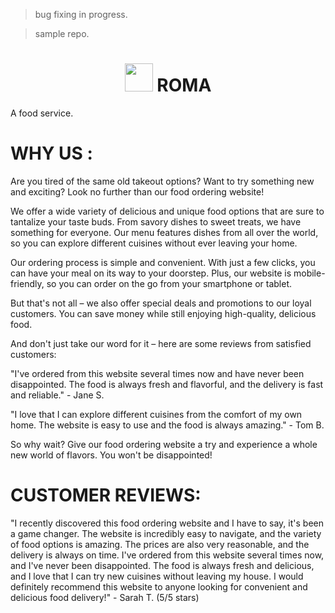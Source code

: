 > bug fixing in progress.

> sample repo.

<h1 align="center"><img src="https://img.icons8.com/?size=512&id=ixXhngAmN7tq&format=png" style="width:45px; heigth:45px;"> ROMA </h1>
A food service.

# WHY US :

Are you tired of the same old takeout options? Want to try something new and exciting? Look no further than our food ordering website!

We offer a wide variety of delicious and unique food options that are sure to tantalize your taste buds. From savory dishes to sweet treats, we have something for everyone. Our menu features dishes from all over the world, so you can explore different cuisines without ever leaving your home.

Our ordering process is simple and convenient. With just a few clicks, you can have your meal on its way to your doorstep. Plus, our website is mobile-friendly, so you can order on the go from your smartphone or tablet.

But that's not all – we also offer special deals and promotions to our loyal customers. You can save money while still enjoying high-quality, delicious food.

And don't just take our word for it – here are some reviews from satisfied customers:

"I've ordered from this website several times now and have never been disappointed. The food is always fresh and flavorful, and the delivery is fast and reliable." - Jane S.

"I love that I can explore different cuisines from the comfort of my own home. The website is easy to use and the food is always amazing." - Tom B.

So why wait? Give our food ordering website a try and experience a whole new world of flavors. You won't be disappointed!

# CUSTOMER REVIEWS:

"I recently discovered this food ordering website and I have to say, it's been a game changer. The website is incredibly easy to navigate, and the variety of food options is amazing. The prices are also very reasonable, and the delivery is always on time. I've ordered from this website several times now, and I've never been disappointed. The food is always fresh and delicious, and I love that I can try new cuisines without leaving my house. I would definitely recommend this website to anyone looking for convenient and delicious food delivery!" - Sarah T. (5/5 stars)


